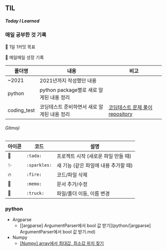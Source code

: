 ## TIL

##### Today I Learned



###  매일 공부한 것 기록

 :pushpin: 1일 1커밋 목표 

 **:seedling:** 매일매일 성장 기록

| 폴더명    | 내용                                        | 비고                                                         |
| --------- | ------------------------------------------- | ------------------------------------------------------------ |
| ~2021     | 2021년까지 작성했던 내용                    |                                                              |
| python    | python package별로 새로 알게된 내용 정리    |                                                              |
| coding_test | 코딩테스트 준비하면서 새로 알게된 내용 정리 | [코딩테스트 문제 풀이 repository](https://github.com/Soyoung24/coding-test) |





###### Gitmoji 

| 아이콘     | 코드         | 설명                                 |
| ---------- | ------------ | ------------------------------------ |
| :tada:     | `:tada:`     | 프로젝트 시작 (새로운 파일 만들 때)  |
| :sparkles: | `:sparkles:` | 새 기능 (같은 파일에 내용 추가할 때) |
| :fire:     | `:fire:`     | 코드/파일 삭제                       |
| :memo:     | `:memo:`     | 문서 추가/수정                       |
| :truck:    | `:truck:`    | 파일/폴더 이동, 이름 변경            |



### python
- Argparse
  - [[argparse] ArgumentParser에서 bool 값 받기](python/[argparse] ArgumentParser에서 bool 값 받기.md)
- Numpy
  - [[Numpy] array에서 최대값, 최소값 위치 찾기](https://github.com/Soyoung24/TIL/blob/master/python/%5BNumpy%5D%20array%EC%97%90%EC%84%9C%20%EC%B5%9C%EB%8C%80%EA%B0%92%2C%20%EC%B5%9C%EC%86%8C%EA%B0%92%20%EC%9C%84%EC%B9%98%20%EC%B0%BE%EA%B8%B0.md)
